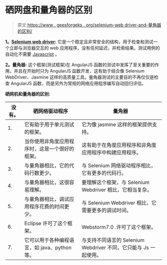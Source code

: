 # 硒网盘和量角器的区别

> 原文:[https://www . geesforgeks . org/selenium-web driver-and-量角器的区别/](https://www.geeksforgeeks.org/difference-between-selenium-webdriver-and-protractor/)

**1。[Selenium web driver](https://www.geeksforgeeks.org/components-of-selenium/#web-driver):**
它是一个稳定且非常安全的结构，用于检查和测试一个立即与浏览器交互的 web 应用程序，没有任何延迟，并检索结果。测试用例的自动化不需要 [Javascript](https://www.geeksforgeeks.org/javascript-tutorial/) 。

**2。量角器:**
这个框架(测试框架)在 AngularJS 函数的测试中发挥了至关重要的作用，并且在开始时只为 AngularJS 函数开发，这有助于结合像 Selenium WebDriver、Jasmine 这样的高质量工具。量角器测试的主要目的不再仅仅是检查 AngularJS 函数，而是另外为常规的网络应用程序编写自动回归评估。

**硒网机和量角器的区别:**

<center>

| 没有。 | 硒网络驱动程序 | 量角器 |
| --- | --- | --- |
| 1. | 它有助于用于单元测试的框架。 | 它为像 jasmine 这样的框架提供支持。 |
| 2. | 当你使用非角度应用程序时，这是一个很好的框架。 | 这有助于在角度应用程序和非角度应用程序中构建应用程序。 |
| 3. | 与量角器相比，它的代码行数更少。 | 与 Selenium 网络驱动程序相比，它有更多的代码行。 |
| 4. | 与量角器相比，这很容易理解。 | 要理解这个框架，与 Selenium Webdriver 相比，它相当复杂。 |
| 5. | 与量角器相比，调试应用程序花费的时间更少。 | 与 Selenium Webdriver 相比，它需要更多的调试时间。 |
| 6. | Eclipse 许可了这个框架。 | Webstorm7.0 .许可了这个框架。 |
| 7. | 它可以用于各种编程语言，如 java、python 等。 | 与支持不同语言的 Selenium Webdriver 不同，它只能与 Js 一起使用。 |

</center>